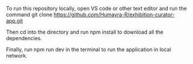 

To run this repository locally, open VS code or other text editor and run the command git clone https://github.com/Humayra-R/exhibition-curator-app.git 

Then cd into the directory and run npm install to download all the dependencies.

Finally, run npm run dev in the terminal to run the application in local network.
